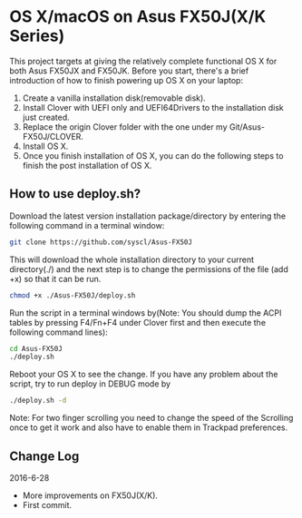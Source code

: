 OS X/macOS on Asus FX50J(X/K Series)
====================================


This project targets at giving the relatively complete functional OS X for both Asus FX50JX and FX50JK. Before you start, there's a brief introduction of how to finish powering up OS X on your laptop:

1. Create a vanilla installation disk(removable disk).
2. Install Clover with UEFI only and UEFI64Drivers to the installation disk just created. 
3. Replace the origin Clover folder with the one under my Git/Asus-FX50J/CLOVER.
4. Install OS X.
5. Once you finish installation of OS X, you can do the following steps to finish the post installation of OS X.

How to use deploy.sh?
----------------

Download the latest version installation package/directory by entering the following command in a terminal window:

```sh
git clone https://github.com/syscl/Asus-FX50J
```
This will download the whole installation directory to your current directory(./) and the next step is to change the permissions of the file (add +x) so that it can be run.


```sh
chmod +x ./Asus-FX50J/deploy.sh
```


Run the script in a terminal windows by(Note: You should dump the ACPI tables by pressing F4/Fn+F4 under Clover first and then execute the following command lines):

```sh
cd Asus-FX50J
./deploy.sh
```

Reboot your OS X to see the change. If you have any problem about the script, try to run deploy in DEBUG mode by 
```sh
./deploy.sh -d
```

Note: For two finger scrolling you need to change the speed of the Scrolling once to get it work and also have to enable them in Trackpad preferences.

Change Log
----------------
2016-6-28

- More improvements on FX50J(X/K).
- First commit.
